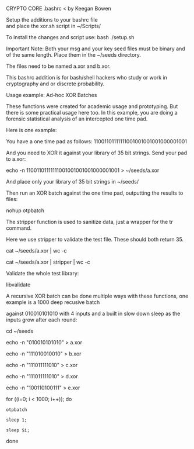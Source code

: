 CRYPTO CORE .bashrc < by Keegan Bowen 

  Setup the additions to your bashrc file     
  and place the xor.sh script in ~/Scripts/   

To install the changes and script use:
bash ./setup.sh

Important Note:
Both your msg and your key seed files must
be binary and of the same length.
Place them in the ~/seeds directory.

The files need to be named a.xor and b.xor.

This bashrc addition is for bash/shell hackers 
who study or work in cryptography and or discrete probability.

Usage example: Ad-hoc XOR Batches

These functions were created for academic usage and prototyping. But there is
some practical usage here too. In this example, you are doing a forensic
statistical analysis of an intercepted one time pad. 

Here is one example:

You have a one time pad as follows:
11001101111111001001001001000001001

And you need to XOR it against your library of 35 bit strings.
Send your pad to a.xor:

echo -n 11001101111111001001001001000001001 > ~/seeds/a.xor

And place only your library of 35 bit strings in ~/seeds/

Then run an XOR batch against the one time pad, outputting the results to files:

nohup otpbatch

The stripper function is used to sanitize data, just a wrapper for the tr command.

Here we use stripper to validate the test file. These should both return 35.

cat ~/seeds/a.xor | wc -c

cat ~/seeds/a.xor | stripper | wc -c

Validate the whole test library:

libvalidate

A recursive XOR batch can be done multiple ways with these functions, one example is a 1000 deep recusive batch

against 010010101010 with 4 inputs and a built in slow down sleep as the inputs grow after each round:

cd ~/seeds

echo -n "010010101010" > a.xor

echo -n "111010010010" > b.xor

echo -n "111011111010" > c.xor

echo -n "111011111010" > d.xor

echo -n "100110100111" > e.xor

for ((i=0; i < 1000; i++)); do

    otpbatch

    sleep 1;

    sleep $i;

done
